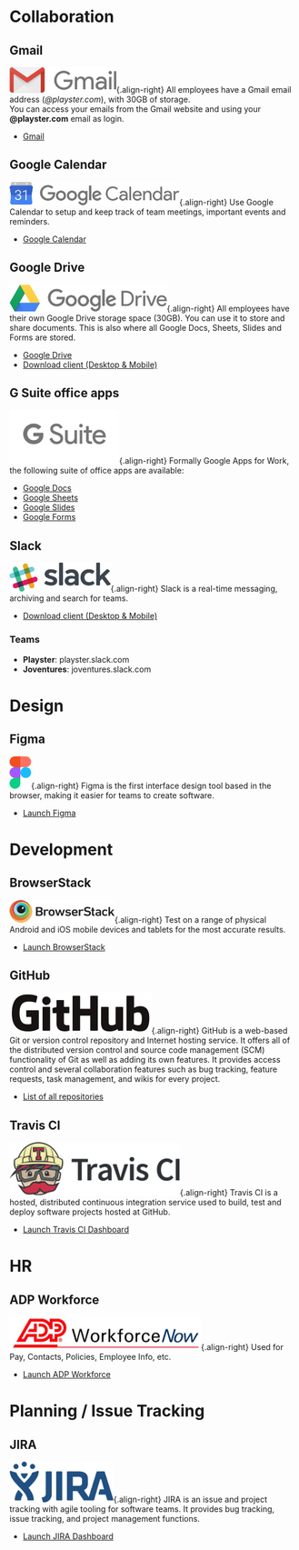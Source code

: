 <!-- TITLE: Services & Tools -->
<!-- SUBTITLE: Summary of services / tools available to employees -->

# Collaboration
## Gmail
![](/uploads/logos/gmail-logo.png){.align-right}
All employees have a Gmail email address (*@playster.com*), with 30GB of storage.  
You can access your emails from the Gmail website and using your **@playster.com** email as login.

- [Gmail](https://mail.google.com)

## Google Calendar
![Google Calendar Logo](/uploads/logos/google-calendar-logo.png "Google Calendar Logo"){.align-right}
Use Google Calendar to setup and keep track of team meetings, important events and reminders.

- [Google Calendar](https://calendar.google.com)

## Google Drive
![](/uploads/logos/google-drive-logo.png){.align-right}
All employees have their own Google Drive storage space (30GB). You can use it to store and share documents. This is also where all Google Docs, Sheets, Slides and Forms are stored.

- [Google Drive](https://drive.google.com/drive/my-drive)
- [Download client (Desktop & Mobile)](https://www.google.com/drive/download/)

## G Suite office apps
![Gsuite Logo](/uploads/logos/gsuite-logo.png "Gsuite Logo"){.align-right}
Formally Google Apps for Work, the following suite of office apps are available:

- [Google Docs](https://docs.google.com)
- [Google Sheets](https://sheets.google.com)
- [Google Slides](https://slides.google.com)
- [Google Forms](https://forms.google.com)

## Slack
![](/uploads/logos/slack-logo.png){.align-right}
Slack is a real-time messaging, archiving and search for teams.

- [Download client (Desktop & Mobile)](https://slack.com/downloads/)

### Teams

- **Playster**: playster.slack.com
- **Joventures**: joventures.slack.com

# Design
## Figma
![Figma Logo](/uploads/logos/figma-logo.png "Figma Logo"){.align-right}
Figma is the first interface design tool based in the browser, making it easier for teams to create software.

- [Launch Figma](https://www.figma.com/)
# Development
## BrowserStack
![Browserstack Logo](/uploads/logos/browserstack-logo.png "Browserstack Logo"){.align-right}
Test on a range of physical Android and iOS mobile devices and tablets for the most accurate results.

- [Launch BrowserStack](https://www.browserstack.com/)

## GitHub
![Github Logo](/uploads/logos/github-logo.png "Github Logo"){.align-right}
GitHub is a web-based Git or version control repository and Internet hosting service. It offers all of the distributed version control and source code management (SCM) functionality of Git as well as adding its own features. It provides access control and several collaboration features such as bug tracking, feature requests, task management, and wikis for every project.

- [List of all repositories](https://github.com/JoMedia)

## Travis CI
![Travis Ci Logo](/uploads/logos/travis-ci-logo.png "Travis Ci Logo"){.align-right}
Travis CI is a hosted, distributed continuous integration service used to build, test and deploy software projects hosted at GitHub.

- [Launch Travis CI Dashboard](https://travis-ci.com/JoMedia/)

# HR
## ADP Workforce
![Adp Logo](/uploads/logos/adp-logo.png "Adp Logo"){.align-right}
Used for Pay, Contacts, Policies, Employee Info, etc.

- [Launch ADP Workforce](https://workforcenow.adp.com/)

# Planning / Issue Tracking
## JIRA
![Jira Logo](/uploads/logos/jira-logo.png "Jira Logo"){.align-right}
JIRA is an issue and project tracking with agile tooling for software teams. It provides bug tracking, issue tracking, and project management functions.

- [Launch JIRA Dashboard](https://jomedia.atlassian.net/)
